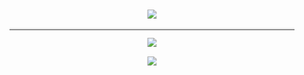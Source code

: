 <h1 align="center">
  <a href="https://github.com/mlk-chess">
    <img src="https://readme-typing-svg.herokuapp.com/?lines=;Hello+World!&center=true&size=27">
  </a>
</h1>

---


<p align="center">
  <a href="https://github.com/mlk-chess">
    <img src="http://github-readme-streak-stats.herokuapp.com?user=mlk-chess&theme=radical&background=0d1117&border=666">
  </a>
  <br>
  <br>
  <a href="https://github.com/mlk-chess">
    <img align="center" src="https://github-readme-stats.vercel.app/api/top-langs/?username=mlk-chess&layout=compact&theme=radical" />
  </a>
</p>
